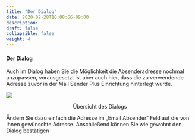 ```yaml
---
title: "Der Dialog"
date: 2020-02-28T10:08:56+09:00
description: 
draft: false
collapsible: false
weight: 4
---
```


#### Der Dialog

Auch im Dialog haben Sie die Möglichkeit die Absenderadresse nochmal anzupassen, vorausgesetzt ist aber auch hier, dass die zu verwendende Adresse zuvor in der Mail Sender Plus Einrichtung hinterlegt wurde.

![](/images/connectornav/msp/dialog.png)<center>Übersicht des Dialogs</center>

Ändern Sie dazu einfach die Adresse im „Email Absender“ Feld auf die von Ihnen gewünschte Adresse. Anschließend können Sie wie gewohnt den Dialog bestätigen